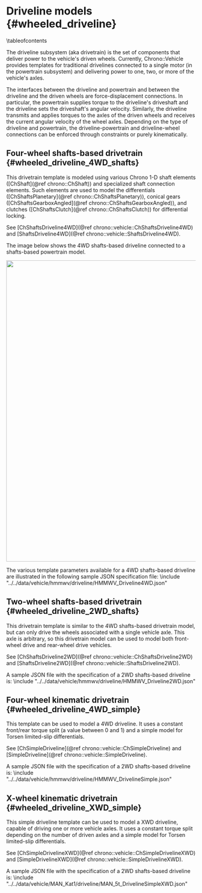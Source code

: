 Driveline models {#wheeled_driveline}
=====================================

\tableofcontents

The driveline subsystem (aka drivetrain) is the set of components that deliver power to the vehicle's driven wheels.
Currently, Chrono::Vehicle provides templates for traditional drivelines connected to a single motor (in the powertrain subsystem) and delivering power to one, two, or more of the vehicle's axles.

The interfaces between the driveline and powertrain and between the driveline and the driven wheels are force-displacement connections. In particular, the powertrain supplies torque to the driveline's driveshaft and the driveline sets the driveshaft's angular velocity.  Similarly, the driveline transmits and applies torques to the axles of the driven wheels and receives the current angular velocity of the wheel axles. Depending on the type of driveline and powertrain, the driveline-powertrain and driveline-wheel connections can be enforced through constraints or purely kinematically.


## Four-wheel shafts-based drivetrain {#wheeled_driveline_4WD_shafts}

This drivetrain template is modeled using various Chrono 1-D shaft elements ([ChShaft](@ref chrono::ChShaft)) and specialized shaft connection elements.  Such elements are used to model the differentials ([ChShaftsPlanetary](@ref chrono::ChShaftsPlanetary)), conical gears ([ChShaftsGearboxAngled](@ref chrono::ChShaftsGearboxAngled)), and clutches ([ChShaftsClutch](@ref chrono::ChShaftsClutch)) for differential locking.

See [ChShaftsDriveline4WD](@ref chrono::vehicle::ChShaftsDriveline4WD) and [ShaftsDriveline4WD](@ref chrono::vehicle::ShaftsDriveline4WD).

The image below shows the 4WD shafts-based driveline connected to a shafts-based powertrain model.

<img src="http://www.projectchrono.org/assets/manual/vehicle/shafts_powertrain.png" width="800" />

The various template parameters available for a 4WD shafts-based driveline are illustrated in the following sample JSON specification file:
\include "../../data/vehicle/hmmwv/driveline/HMMWV_Driveline4WD.json"


## Two-wheel shafts-based drivetrain {#wheeled_driveline_2WD_shafts}

This drivetrain template is similar to the 4WD shafts-based drivetrain model, but can only drive the wheels associated with a single vehicle axle.  This axle is arbitrary, so this drivetrain model can be used to model both front-wheel drive and rear-wheel drive vehicles.

See [ChShaftsDriveline2WD](@ref chrono::vehicle::ChShaftsDriveline2WD) and [ShaftsDriveline2WD](@ref chrono::vehicle::ShaftsDriveline2WD).

A sample JSON file with the specification of a 2WD shafts-based driveline is:
\include "../../data/vehicle/hmmwv/driveline/HMMWV_Driveline2WD.json"


## Four-wheel kinematic drivetrain {#wheeled_driveline_4WD_simple}

This template can be used to model a 4WD driveline. It uses a constant front/rear torque split (a value between 0 and 1) and a simple model for Torsen limited-slip differentials.

See [ChSimpleDriveline](@ref chrono::vehicle::ChSimpleDriveline) and [SimpleDriveline](@ref chrono::vehicle::SimpleDriveline).

A sample JSON file with the specification of a 2WD shafts-based driveline is:
\include "../../data/vehicle/hmmwv/driveline/HMMWV_DrivelineSimple.json"


## X-wheel kinematic drivetrain {#wheeled_driveline_XWD_simple}

This simple driveline template can be used to model a XWD driveline, capable of driving one or more vehicle axles. It uses a constant torque split depending on the number of driven axles and a simple model for Torsen limited-slip differentials.

See [ChSimpleDrivelineXWD](@ref chrono::vehicle::ChSimpleDrivelineXWD) and [SimpleDrivelineXWD](@ref chrono::vehicle::SimpleDrivelineXWD).

A sample JSON file with the specification of a 2WD shafts-based driveline is:
\include "../../data/vehicle/MAN_Kat1/driveline/MAN_5t_DrivelineSimpleXWD.json"
